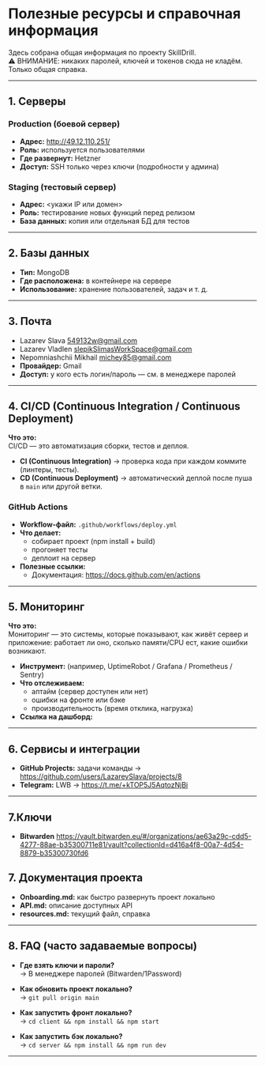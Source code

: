 # Полезные ресурсы и справочная информация

Здесь собрана общая информация по проекту SkillDrill.  
⚠️ ВНИМАНИЕ: никаких паролей, ключей и токенов сюда не кладём. Только общая справка.

---

## 1. Серверы

### Production (боевой сервер)

- **Адрес:** http://49.12.110.251/
- **Роль:** используется пользователями
- **Где развернут:** Hetzner
- **Доступ:** SSH только через ключи (подробности у админа)

### Staging (тестовый сервер)

- **Адрес:** <укажи IP или домен>
- **Роль:** тестирование новых функций перед релизом
- **База данных:** копия или отдельная БД для тестов

---

## 2. Базы данных

- **Тип:** MongoDB
- **Где расположена:** в контейнере на сервере
- **Использование:** хранение пользователей, задач и т. д.

---

## 3. Почта

- Lazarev Slava 549132w@gmail.com
- Lazarev Vladlen slepikSlimasWorkSpace@gmail.com
- Nepomniashchii Mikhail michey85@gmail.com
- **Провайдер:** Gmail
- **Доступ:** у кого есть логин/пароль — см. в менеджере паролей

---

## 4. CI/CD (Continuous Integration / Continuous Deployment)

**Что это:**  
CI/CD — это автоматизация сборки, тестов и деплоя.

- **CI (Continuous Integration)** → проверка кода при каждом коммите (линтеры, тесты).
- **CD (Continuous Deployment)** → автоматический деплой после пуша в `main` или другой ветки.

### GitHub Actions

- **Workflow-файл:** `.github/workflows/deploy.yml`
- **Что делает:**
  - собирает проект (npm install + build)
  - прогоняет тесты
  - деплоит на сервер
- **Полезные ссылки:**
  - Документация: https://docs.github.com/en/actions

---

## 5. Мониторинг

**Что это:**  
Мониторинг — это системы, которые показывают, как живёт сервер и приложение: работает ли оно, сколько памяти/CPU ест, какие ошибки возникают.

- **Инструмент:** (например, UptimeRobot / Grafana / Prometheus / Sentry)
- **Что отслеживаем:**
  - аптайм (сервер доступен или нет)
  - ошибки на фронте или бэке
  - производительность (время отклика, нагрузка)
- **Ссылка на дашборд:** <URL>

---

## 6. Сервисы и интеграции

- **GitHub Projects:** задачи команды → https://github.com/users/LazarevSlava/projects/8
- **Telegram:** LWB → https://t.me/+kTOP5J5AqtozNjBi

---

## 7.Ключи

- **Bitwarden** https://vault.bitwarden.eu/#/organizations/ae63a29c-cdd5-4277-88ae-b35300711e81/vault?collectionId=d416a4f8-00a7-4d54-8879-b35300730fd6

## 7. Документация проекта

- **Onboarding.md:** как быстро развернуть проект локально
- **API.md:** описание доступных API
- **resources.md:** текущий файл, справка

---

## 8. FAQ (часто задаваемые вопросы)

- **Где взять ключи и пароли?**  
  → В менеджере паролей (Bitwarden/1Password)

- **Как обновить проект локально?**  
  → `git pull origin main`

- **Как запустить фронт локально?**  
  → `cd client && npm install && npm start`

- **Как запустить бэк локально?**  
  → `cd server && npm install && npm run dev`

---
